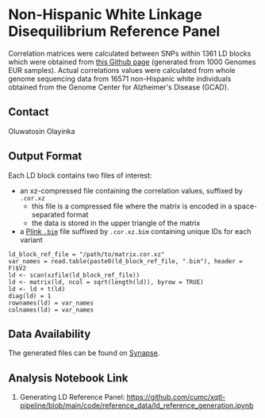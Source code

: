 # Non-Hispanic White Linkage Disequilibrium Reference Panel
Correlation matrices were calculated between SNPs within 1361 LD blocks which were obtained from [this Github page](https://github.com/jmacdon/LDblocks_GRCh38/) (generated from 1000 Genomes EUR samples). Actual correlations values were calculated from whole genome sequencing data from 16571 non-Hispanic white individuals obtained from the Genome Center for Alzheimer's Disease (GCAD).

## Contact
Oluwatosin Olayinka

## Output Format
Each LD block contains two files of interest:
- an xz-compressed file containing the correlation values, suffixed by `.cor.xz`
    - this file is a compressed file where the matrix is encoded in a space-separated format 
    - the data is stored in the upper triangle of the matrix
- a [Plink `.bim`](https://www.cog-genomics.org/plink/1.9/formats#bim) file suffixed by `.cor.xz.bim` containing unique IDs for each variant

```{r}
ld_block_ref_file = "/path/to/matrix.cor.xz"
var_names = read.table(paste0(ld_block_ref_file, ".bim"), header = F)$V2
ld <- scan(xzfile(ld_block_ref_file))
ld <- matrix(ld, ncol = sqrt(length(ld)), byrow = TRUE)
ld <- ld + t(ld)
diag(ld) = 1
rownames(ld) = var_names
colnames(ld) = var_names
```

## Data Availability
The generated files can be found on [Synapse](https://www.synapse.org/#!Synapse:syn53171227).

## Analysis Notebook Link
1. Generating LD Reference Panel: https://github.com/cumc/xqtl-pipeline/blob/main/code/reference_data/ld_reference_generation.ipynb
